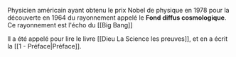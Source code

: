 Physicien américain ayant obtenu le prix Nobel de physique en 1978 pour la découverte en 1964 du rayonnement appelé le **Fond diffus cosmologique**. Ce rayonnement est l'écho du [[Big Bang]]

Il a été appelé pour lire le livre [[Dieu La Science les preuves]], et en a écrit la [[1 - Préface|Préface]].
